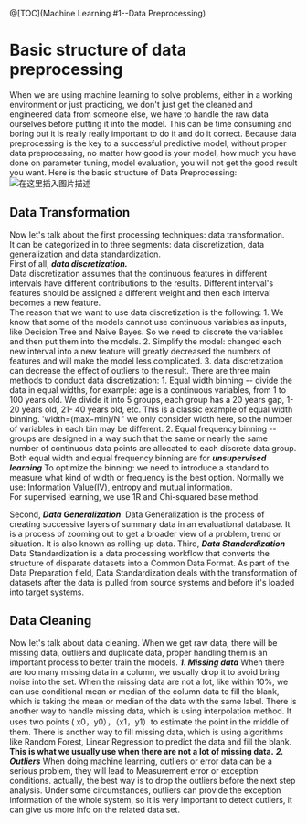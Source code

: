 @[TOC](Machine Learning #1--Data Preprocessing)

# **Basic structure of data preprocessing**
When we are using machine learning to solve problems, either in a working environment or just practicing, we don't just get the cleaned and engineered data from someone else, we have to handle the raw data ourselves before putting it into the model. 
This can be time consuming and boring but it is really really important to do it and do it correct. Because data preprocessing is the key to a successful predictive model, without proper data preprocessing, no matter how good is your model, how much you have done on parameter tuning, model evaluation, you will not get the good result you want. 
Here is the basic structure of Data Preprocessing:
![在这里插入图片描述](https://img-blog.csdnimg.cn/2019110802314828.png?x-oss-process=image/watermark,type_ZmFuZ3poZW5naGVpdGk,shadow_10,text_aHR0cHM6Ly9ibG9nLmNzZG4ubmV0L3dlaXhpbl80NTUyNTA4Ng==,size_16,color_FFFFFF,t_70)
## Data Transformation
Now let's talk about the first processing techniques: data transformation. 	
It can be categorized in to three segments: data discretization, data generalization and data standardization.  	
First of all, ***data discretization.***  	
Data discretization assumes that the continuous features in different intervals have different contributions to the results. Different interval's features should be assigned a different weight and then each interval becomes a new feature.  	
The reason that we want to use data discretization is the following:
		1. We know that some of the models cannot use continuous variables as inputs, like Decision Tree and Naive Bayes. So we need to discrete the variables and then put them into the models. 
		2. Simplify the model: changed each new interval into a new feature will greatly decreased the numbers of features and will make the model less complicated. 
		3. data discretization can decrease the effect of outliers to the result.
There are three main methods to conduct data discretization: 
		1. Equal width binning --  divide the data in equal widths, for example: age is a continuous variables, from 1 to 100 years old. We divide it into 5 groups, each group has a 20 years gap, 1-20 years old, 21- 40 years old, etc. This is a classic example of equal width binning. 
		'width=(max−min)/N '   we only consider width here, so the number of  variables in each bin may be different. 
		2. Equal frequency binning -- groups are designed in a way such that the same or nearly the same number of continuous data points are allocated to each discrete data group. 
		Both equal width and equal frequency binning are for ***unsupervised learning*** 
		To optimize the binning: we need to introduce a standard to measure what kind of width or frequency is the best option. Normally we use: Information Value(IV), entropy and mutual information.  
For supervised learning, we use 1R and Chi-squared base method. 

Second, ***Data Generalization***. 
Data Generalization is the process of creating successive layers of summary data in an evaluational database. It is a process of zooming out to get a broader view of a problem, trend or situation. It is also known as rolling-up data. 
Third, ***Data Standardization*** 
Data Standardization is a data processing workflow that converts the structure of disparate datasets into a Common Data Format. As part of the Data Preparation field, Data Standardization deals with the transformation of datasets after the data is pulled from source systems and before it's loaded into target systems.

## Data Cleaning
Now let's talk about data cleaning. 
When we get raw data, there will be missing data, outliers and duplicate data, proper handling them is an important process to better train the models. 
***1. Missing data*** 
	When there are too many missing data in a column, we usually drop it to avoid bring noise into the set. 
	When the missing data are not a lot, like within 10%, we can use conditional mean or median of the column data to fill the blank, which is taking the mean or median of the data with the same label.
	There is another way to handle missing data, which is using interpolation method. 
	It uses two points ( x0，y0），（x1，y1）to estimate the point in the middle of them. 
	There is another way to fill missing data, which is using algorithms like Random Forest, Linear Regression to predict the data and fill the blank. **This is what we usually use when there are not a lot of missing data.** 
***2. Outliers***
When doing machine learning, outliers or error data can be a serious problem, they will lead to Measurement error or exception conditions. actually, the best way is to drop the outliers before the next step analysis. Under some circumstances, outliers can provide the exception information of the whole system, so it is very important to detect outliers, it can give us more info on the related data set. 



